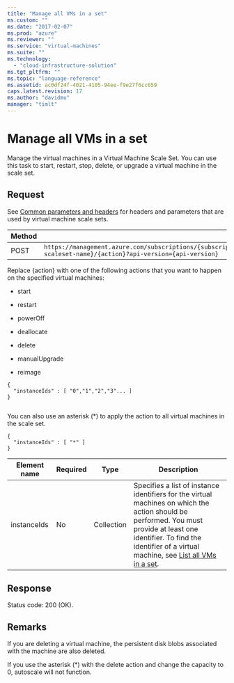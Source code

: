 ```yaml
---
title: "Manage all VMs in a set"
ms.custom: ""
ms.date: "2017-02-07"
ms.prod: "azure"
ms.reviewer: ""
ms.service: "virtual-machines"
ms.suite: ""
ms.technology: 
  - "cloud-infrastructure-solution"
ms.tgt_pltfrm: ""
ms.topic: "language-reference"
ms.assetid: ac0df24f-4021-4105-94ee-f9e27f6cc659
caps.latest.revision: 17
ms.author: "davidmu"
manager: "timlt"
---
```

# Manage all VMs in a set
Manage the virtual machines in a Virtual Machine Scale Set. You can use this task to start, restart, stop, delete, or upgrade a virtual machine in the scale set.    
    
## Request    
 See [Common parameters and headers](../Topic/Virtual%20Machine%20Scale%20Sets_deleted.md#bk_common) for headers and parameters that are used by virtual machine scale sets.    
    
|Method|Request URI|    
|------------|-----------------|    
|POST|`https://management.azure.com/subscriptions/{subscription}/resourceGroups/{resourceGroupName}/providers/Microsoft.Compute/VirtualMachineScaleSets/{vm-scaleset-name}/{action}?api-version={api-version}`|    
    
 Replace {action} with one of the following actions that you want to happen on the specified virtual machines:    
    
-   start    
    
-   restart    
    
-   powerOff    
    
-   deallocate    
    
-   delete    
    
-   manualUpgrade    
    
-   reimage    
    
```    
{    
  "instanceIds" : [ "0","1","2","3"... ]     
}    
    
```    
    
 You can also use an asterisk (*) to apply the action to all virtual machines in the scale set.    
    
```    
{    
  "instanceIds" : [ "*" ]     
}    
```    
    
|Element name|Required|Type|Description|    
|------------------|--------------|----------|-----------------|    
|instanceIds|No|Collection|Specifies a list of instance identifiers for the virtual machines on which the action should be performed. You must provide at least one identifier. To find the identifier of a virtual machine, see [List all VMs in a set](../VirtualMachineScaleSetsREST/list-all-vms-in-a-set.md).|    
    
## Response    
 Status code: 200 (OK).    
    
## Remarks    
 If you are deleting a virtual machine, the persistent disk blobs associated with the machine are also deleted.    
    
 If you use the asterisk (*) with the delete action and change the capacity to 0, autoscale will not function.